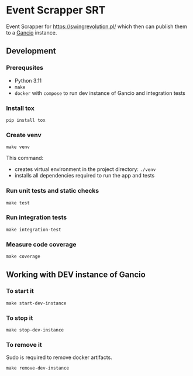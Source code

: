 # Event Scrapper SRT

Event Scrapper for <https://swingrevolution.pl/> which then can publish them to a [Gancio](https://gancio.org/) instance.

## Development

### Prerequsites

- Python 3.11
- `make`
- `docker` with `compose` to run dev instance of Gancio and integration tests

### Install tox

```
pip install tox
```

### Create venv

```
make venv
```

This command:

- creates virtual environment in the project directory: `./venv`
- installs all dependencies required to run the app and tests

### Run unit tests and static checks

```
make test
```

### Run integration tests

```
make integration-test
```

### Measure code coverage

```
make coverage
```

## Working with DEV instance of Gancio

### To start it

```
make start-dev-instance
```

### To stop it

```
make stop-dev-instance
```

### To remove it

Sudo is required to remove docker artifacts.

```
make remove-dev-instance
```

